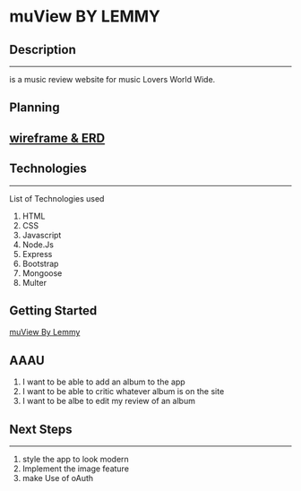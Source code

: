 # muView BY LEMMY

## Description

---

is a music review website for music Lovers World Wide.

## Planning

## <a href="https://www.figma.com/file/dE8FyoMJMhfmfQdBjVmOmQ/Untitled?node-id=0%3A1&t=gHZh1zvTTxuaU0os-1"> wireframe & ERD<a>

## Technologies

---

List of Technologies used

1. HTML
2. CSS
3. Javascript
4. Node.Js
5. Express
6. Bootstrap
7. Mongoose
8. Multer

## Getting Started

<a href="">muView By Lemmy</a>

## AAAU

1. I want to be able to add an album to the app
2. I want to be able to critic whatever album is on the site
3. I want to be albe to edit my review of an album

## Next Steps

---

1. style the app to look modern
2. Implement the image feature
3. make Use of oAuth
